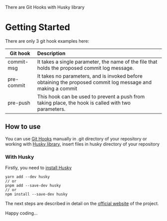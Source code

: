 There are Git Hooks with Husky library

# Getting Started

There are only 3 git hook examples here:

| Git hook   | Description |
| ---------- | :--------- |
| commit-msg | It takes a single parameter, the name of the file that holds the proposed commit log message.  |
| pre-commit | It takes no parameters, and is invoked before obtaining the proposed commit log message and making a commit  |
| pre-push   | This hook can be used to prevent a push from taking place, the hook is called with two parameters.  |

## How to use

You can use [Git Hooks](https://git-scm.com/docs/githooks) manually in .git directory of your repository
or working with [Husky library](https://github.com/typicode/husky), insert files in husky directory of your repository

### With Husky

Firstly, you need to [install Husky](https://www.npmjs.com/package/husky)

```
yarn add --dev husky
// or
pnpm add --save-dev husky
// or
npm install --save-dev husky
```

The next steps are described in detail on the [official website](https://typicode.github.io/husky/) of the project.

Happy coding...